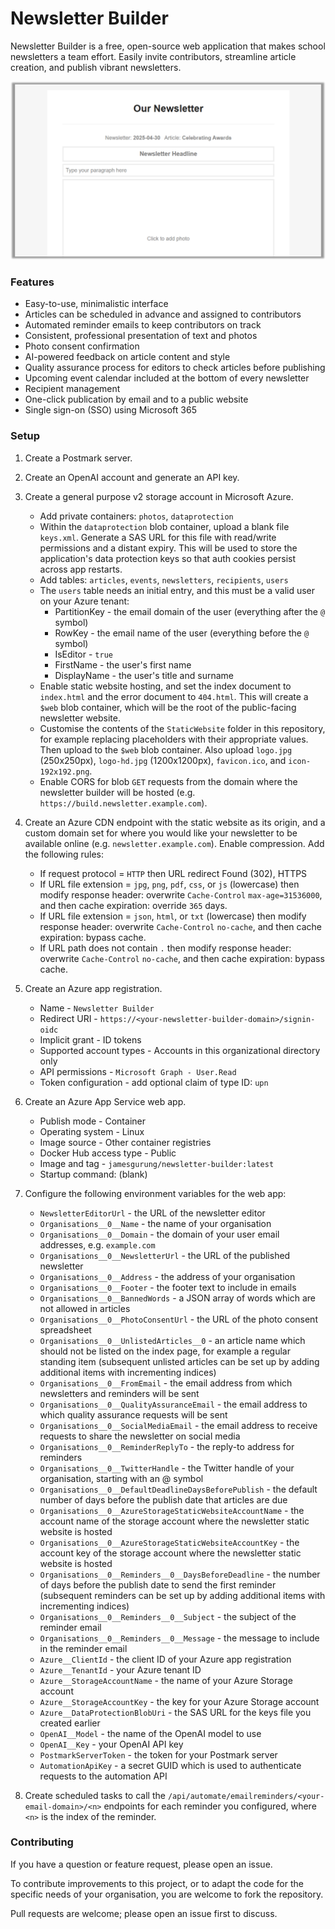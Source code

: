 # Newsletter Builder

Newsletter Builder is a free, open-source web application that makes school newsletters a team effort. Easily invite contributors, streamline article creation, and publish vibrant newsletters.

![Screenshot of Newsletter Builder](screenshot.png)

### Features

* Easy-to-use, minimalistic interface
* Articles can be scheduled in advance and assigned to contributors
* Automated reminder emails to keep contributors on track
* Consistent, professional presentation of text and photos
* Photo consent confirmation
* AI-powered feedback on article content and style
* Quality assurance process for editors to check articles before publishing
* Upcoming event calendar included at the bottom of every newsletter
* Recipient management
* One-click publication by email and to a public website
* Single sign-on (SSO) using Microsoft 365

### Setup

1. Create a Postmark server.

2. Create an OpenAI account and generate an API key.

3. Create a general purpose v2 storage account in Microsoft Azure.
    * Add private containers: `photos`, `dataprotection`
    * Within the `dataprotection` blob container, upload a blank file `keys.xml`. Generate a SAS URL for this file with read/write permissions and a distant expiry. This will be used to store the application's data protection keys so that auth cookies persist across app restarts.
    * Add tables: `articles`, `events`, `newsletters`, `recipients`, `users`
    * The `users` table needs an initial entry, and this must be a valid user on your Azure tenant:
        * PartitionKey - the email domain of the user (everything after the `@` symbol)
        * RowKey - the email name of the user (everything before the `@` symbol)
        * IsEditor - `true`
        * FirstName - the user's first name
        * DisplayName - the user's title and surname
    * Enable static website hosting, and set the index document to `index.html` and the error document to `404.html`. This will create a `$web` blob container, which will be the root of the public-facing newsletter website.
    * Customise the contents of the `StaticWebsite` folder in this repository, for example replacing placeholders with their appropriate values. Then upload to the `$web` blob container. Also upload `logo.jpg` (250x250px), `logo-hd.jpg` (1200x1200px), `favicon.ico`, and `icon-192x192.png`.
    * Enable CORS for blob `GET` requests from the domain where the newsletter builder will be hosted (e.g. `https://build.newsletter.example.com`).

4. Create an Azure CDN endpoint with the static website as its origin, and a custom domain set for where you would like your newsletter to be available online (e.g. `newsletter.example.com`). Enable compression. Add the following rules:
    * If request protocol = `HTTP` then URL redirect Found (302), HTTPS 
    * If URL file extension = `jpg`, `png`, `pdf`, `css`, or `js` (lowercase) then modify response header: overwrite `Cache-Control` `max-age=31536000`, and then cache expiration: override `365` days.
    * If URL file extension = `json`, `html`, or `txt` (lowercase) then modify response header: overwrite `Cache-Control` `no-cache`, and then cache expiration: bypass cache.
    * If URL path does not contain `.` then modify response header: overwrite `Cache-Control` `no-cache`, and then cache expiration: bypass cache.

5. Create an Azure app registration.
    * Name - `Newsletter Builder`
    * Redirect URI - `https://<your-newsletter-builder-domain>/signin-oidc`
    * Implicit grant - ID tokens
    * Supported account types - Accounts in this organizational directory only
    * API permissions - `Microsoft Graph - User.Read`
    * Token configuration - add optional claim of type ID: `upn`

6. Create an Azure App Service web app.
    * Publish mode - Container
    * Operating system - Linux
    * Image source - Other container registries
    * Docker Hub access type - Public
    * Image and tag - `jamesgurung/newsletter-builder:latest`
    * Startup command: (blank)

7. Configure the following environment variables for the web app:

    * `NewsletterEditorUrl` - the URL of the newsletter editor
    * `Organisations__0__Name` - the name of your organisation
    * `Organisations__0__Domain` - the domain of your user email addresses, e.g. `example.com`
    * `Organisations__0__NewsletterUrl` - the URL of the published newsletter
    * `Organisations__0__Address` - the address of your organisation
    * `Organisations__0__Footer` - the footer text to include in emails
    * `Organisations__0__BannedWords` - a JSON array of words which are not allowed in articles
    * `Organisations__0__PhotoConsentUrl` - the URL of the photo consent spreadsheet
    * `Organisations__0__UnlistedArticles__0` - an article name which should not be listed on the index page, for example a regular standing item (subsequent unlisted articles can be set up by adding additional items with incrementing indices)
    * `Organisations__0__FromEmail` - the email address from which newsletters and reminders will be sent
    * `Organisations__0__QualityAssuranceEmail` - the email address to which quality assurance requests will be sent
    * `Organisations__0__SocialMediaEmail` - the email address to receive requests to share the newsletter on social media
    * `Organisations__0__ReminderReplyTo` - the reply-to address for reminders
    * `Organisations__0__TwitterHandle` - the Twitter handle of your organisation, starting with an @ symbol
    * `Organisations__0__DefaultDeadlineDaysBeforePublish` - the default number of days before the publish date that articles are due
    * `Organisations__0__AzureStorageStaticWebsiteAccountName` - the account name of the storage account where the newsletter static website is hosted
    * `Organisations__0__AzureStorageStaticWebsiteAccountKey` - the account key of the storage account where the newsletter static website is hosted
    * `Organisations__0__Reminders__0__DaysBeforeDeadline` - the number of days before the publish date to send the first reminder (subsequent reminders can be set up by adding additional items with incrementing indices)
    * `Organisations__0__Reminders__0__Subject` - the subject of the reminder email
    * `Organisations__0__Reminders__0__Message` - the message to include in the reminder email
    * `Azure__ClientId` - the client ID of your Azure app registration
    * `Azure__TenantId` - your Azure tenant ID
    * `Azure__StorageAccountName` - the name of your Azure Storage account
    * `Azure__StorageAccountKey` - the key for your Azure Storage account
    * `Azure__DataProtectionBlobUri` - the SAS URL for the keys file you created earlier
    * `OpenAI__Model` - the name of the OpenAI model to use
    * `OpenAI__Key` - your OpenAI API key
    * `PostmarkServerToken` - the token for your Postmark server
    * `AutomationApiKey` - a secret GUID which is used to authenticate requests to the automation API

8. Create scheduled tasks to call the `/api/automate/emailreminders/<your-email-domain>/<n>` endpoints for each reminder you configured, where `<n>` is the index of the reminder.

### Contributing

If you have a question or feature request, please open an issue.

To contribute improvements to this project, or to adapt the code for the specific needs of your organisation, you are welcome to fork the repository.

Pull requests are welcome; please open an issue first to discuss.